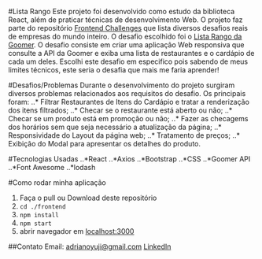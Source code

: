 #Lista Rango
Este projeto foi desenvolvido como estudo da biblioteca React, além de praticar técnicas de desenvolvimento Web.
O projeto faz parte do repositório [Frontend Challenges](https://github.com/felipefialho/frontend-challenges) que lista diversos desafios reais de empresas do mundo inteiro.
O desafio escolhido foi o [Lista Rango da Goomer](https://github.com/goomerdev/job-dev-frontend-interview).
O desafio consiste em criar uma aplicação Web responsiva que consulte a API da Goomer e exiba uma lista de restaurantes e o cardápio de cada um deles.
Escolhi este desafio em especifico pois sabendo de meus limites técnicos, este seria o desafia que mais me faria aprender!

#Desafios/Problemas
Durante o desenvolvimento do projeto surgiram diversos problemas relacionados aos requisitos do desafio. Os principais foram:
..* Filtrar Restaurantes de Itens do Cardápio e tratar a renderização dos itens filtrados;
..* Checar se o restaurante está aberto ou não;
..* Checar se um produto está em promoção ou não;
..* Fazer as checagems dos horários sem que seja necessário a atualização da página;
..* Responsividade do Layout da página web;
..* Tratamento de preços;
..* Exibição do Modal para apresentar os detalhes do produto.

#Tecnologias Usadas
..*React
..*Axios
..*Bootstrap
..*CSS
..*Goomer API
..*Font Awesome
..*lodash

#Como rodar minha aplicação
1. Faça o pull ou Download deste repositório
2. `cd ./frontend`
3. `npm install`
4. `npm start`
5. abrir navegador em [localhost:3000](http://localhost:3000/)

##Contato
Email: adrianoyuji@gmail.com
[LinkedIn](https://www.linkedin.com/in/adriano-yuji-sato-de-vasconcelos-034b09191/)